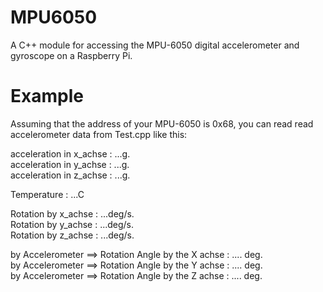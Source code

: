 # MPU6050
A C++ module for accessing the MPU-6050 digital accelerometer and gyroscope on a Raspberry Pi.

# Example
Assuming that the address of your MPU-6050 is 0x68, you can read read accelerometer data from Test.cpp like this:

acceleration in x_achse : ...g.<br/>
acceleration in y_achse : ...g.<br/>
acceleration in z_achse : ...g.<br/>

Temperature : ...C

Rotation by x_achse : ...deg/s.<br/>
Rotation by y_achse : ...deg/s.<br/>
Rotation by z_achse : ...deg/s.<br/>

by Accelerometer  ==> Rotation Angle by the X achse : .... deg. <br/>
by Accelerometer  ==> Rotation Angle by the Y achse : .... deg. <br/>
by Accelerometer  ==> Rotation Angle by the Z achse : .... deg. <br/>




